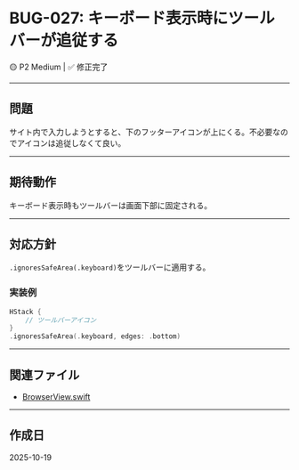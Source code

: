 # BUG-027: キーボード表示時にツールバーが追従する

🟡 P2 Medium | ✅ 修正完了

---

## 問題

サイト内で入力しようとすると、下のフッターアイコンが上にくる。不必要なのでアイコンは追従しなくて良い。

---

## 期待動作

キーボード表示時もツールバーは画面下部に固定される。

---

## 対応方針

`.ignoresSafeArea(.keyboard)`をツールバーに適用する。

### 実装例

```swift
HStack {
    // ツールバーアイコン
}
.ignoresSafeArea(.keyboard, edges: .bottom)
```

---

## 関連ファイル

- [BrowserView.swift](../../VanishBrowser/VanishBrowser/Views/BrowserView.swift)

---

## 作成日

2025-10-19
